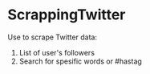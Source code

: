 # ScrappingTwitter
Use to scrape Twitter data:

1. List of user's followers
2. Search for spesific words or #hastag
